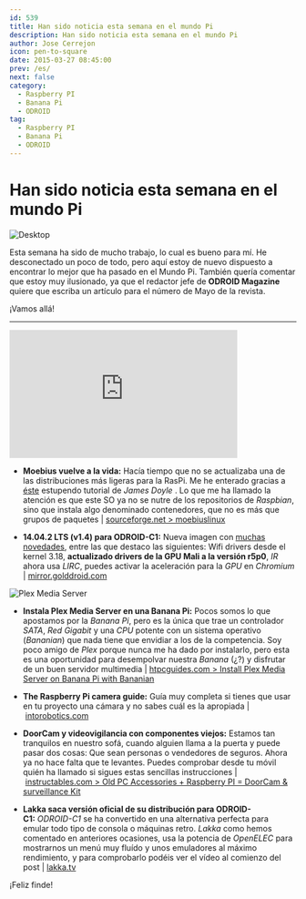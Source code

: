 ```yaml
---
id: 539
title: Han sido noticia esta semana en el mundo Pi
description: Han sido noticia esta semana en el mundo Pi
author: Jose Cerrejon
icon: pen-to-square
date: 2015-03-27 08:45:00
prev: /es/
next: false
category:
  - Raspberry PI
  - Banana Pi
  - ODROID
tag:
  - Raspberry PI
  - Banana Pi
  - ODROID
---
```


# Han sido noticia esta semana en el mundo Pi

![Desktop](/images/2015/03/chips.jpg)

Esta semana ha sido de mucho trabajo, lo cual es bueno para mí. He desconectado un poco de todo, pero aquí estoy de nuevo dispuesto a encontrar lo mejor que ha pasado en el Mundo Pi. También quería comentar que estoy muy ilusionado, ya que el redactor jefe de **ODROID Magazine** quiere que escriba un artículo para el número de Mayo de la revista.

¡Vamos allá!

- - -
<iframe width="400" height="225" src="https://www.youtube.com/embed/xyF93pwTTPE?rel=0" frameborder="0" allowfullscreen></iframe>

* **Moebius vuelve a la vida:** Hacía tiempo que no se actualizaba una de las distribuciones más ligeras para la RasPi. Me he enterado gracias a [éste](http://ohdoylerules.com/personal-project/minimal-raspberry-pi-os) estupendo tutorial de *James Doyle* . Lo que me ha llamado la atención es que este SO ya no se nutre de los repositorios de *Raspbian*, sino que instala algo denominado contenedores, que no es más que grupos de paquetes | [sourceforge.net > moebiuslinux](http://sourceforge.net/projects/moebiuslinux/)

* **14.04.2 LTS (v1.4) para ODROID-C1:** Nueva imagen con [muchas novedades](http://odroid.com/dokuwiki/doku.php?id=en:c1_ubuntu_release_note_v1.4), entre las que destaco las siguientes: Wifi drivers desde el kernel 3.18, **actualizado drivers de la GPU Mali a la versión r5p0**, *IR* ahora usa *LIRC*, puedes activar la aceleración para la *GPU* en *Chromium* | [mirror.golddroid.com](http://mirror.golddroid.com)

![Plex Media Server](/images/2015/03/banana-pi-plex-media-server.png)

* **Instala Plex Media Server en una Banana Pi:** Pocos somos lo que apostamos por la *Banana Pi*, pero es la única que trae un controlador *SATA*, *Red Gigabit* y una *CPU* potente con un sistema operativo (*Bananian*) que nada tiene que envidiar a los de la competencia. Soy poco amigo de *Plex* porque nunca me ha dado por instalarlo, pero esta es una oportunidad para desempolvar nuestra *Banana* (¿?) y disfrutar de un buen servidor multimedia | [htpcguides.com > Install Plex Media Server on Banana Pi with Bananian](http://www.htpcguides.com/install-plex-media-server-on-banana-pi-with-bananian/)

* **The Raspberry Pi camera guide:** Guía muy completa si tienes que usar en tu proyecto una cámara y no sabes cuál es la apropiada | [intorobotics.com](http://www.intorobotics.com/raspberry-pi-camera-guide/)

* **DoorCam y videovigilancia con componentes viejos:** Estamos tan tranquilos en nuestro sofá, cuando alguien llama a la puerta y puede pasar dos cosas: Que sean personas o vendedores de seguros. Ahora ya no hace falta que te levantes. Puedes comprobar desde tu móvil quién ha llamado si sigues estas sencillas instrucciones | [instructables.com > Old PC Accessories + Raspberry PI = DoorCam & surveillance Kit](http://www.instructables.com/id/Old-PC-Accessories-Raspberry-PI-DoorCam-surveillan/?ALLSTEPS)

* **Lakka saca versión oficial de su distribución para ODROID-C1:** *ODROID-C1* se ha convertido en una alternativa perfecta para emular todo tipo de consola o máquinas retro. *Lakka* como hemos comentado en anteriores ocasiones, usa la potencia de *OpenELEC* para mostrarnos un menú muy fluído y unos emuladores al máximo rendimiento, y para comprobarlo podéis ver el vídeo al comienzo del post | [lakka.tv](http://www.lakka.tv/get/linux/odroidc1/)

¡Feliz finde!